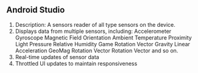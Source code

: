 ## Android Studio
1. Description: A sensors reader of all type sensors on the device.
2. Displays data from multiple sensors, including:
  Accelerometer
  Gyroscope
  Magnetic Field
  Orientation
  Ambient Temperature
  Proximity
  Light
  Pressure
  Relative Humidity
  Game Rotation Vector
  Gravity
  Linear Acceleration
  GeoMag Rotation Vector
  Rotation Vector
  and so on.
3. Real-time updates of sensor data
4. Throttled UI updates to maintain responsiveness
